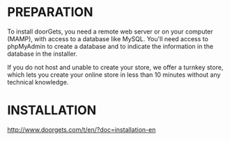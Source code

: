 PREPARATION
========
To install doorGets, you need a remote web server or on your computer (MAMP), with access to a database like MySQL. You'll need access to phpMyAdmin to create a database and to indicate the information in the database in the installer.

If you do not host and unable to create your store, we offer a turnkey store, which lets you create your online store in less than 10 minutes without any technical knowledge.

INSTALLATION
========

http://www.doorgets.com/t/en/?doc=installation-en